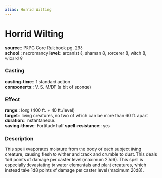 ```yaml
---
alias: Horrid Wilting
---
```


# Horrid Wilting 

**source**:: PRPG Core Rulebook pg. 298  
**school**:: necromancy
**level**:: arcanist 8, shaman 8, sorcerer 8, witch 8, wizard 8

### Casting 

**casting-time**:: 1 standard action  
**components**:: V, S, M/DF (a bit of sponge)

### Effect 

**range**:: long (400 ft. + 40 ft./level)  
**target**:: living creatures, no two of which can be more than 60 ft. apart  
**duration**:: instantaneous  
**saving-throw**:: Fortitude half
**spell-resistance**:: yes

### Description 

This spell evaporates moisture from the body of each subject living creature, causing flesh to wither and crack and crumble to dust. This deals 1d6 points of damage per caster level (maximum 20d6). This spell is especially devastating to water elementals and plant creatures, which instead take 1d8 points of damage per caster level (maximum 20d8).
